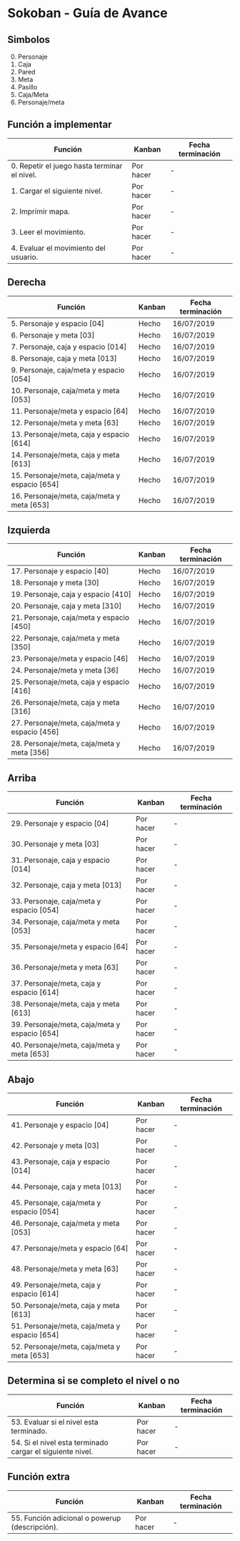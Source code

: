 # Sokoban - Guía de Avance

## Simbolos

0. Personaje
1. Caja
2. Pared
3. Meta
4. Pasillo
5. Caja/Meta
6. Personaje/meta
   
## Función a implementar

| Función | Kanban | Fecha terminación |
| --- | --- | --- |
| 0. Repetir el juego hasta terminar el nivel. | Por hacer | - | | - |
| 1. Cargar el siguiente nivel. | Por hacer | - | | - |
| 2. Imprimir mapa.| Por hacer | - |
| 3. Leer el movimiento. | Por hacer | - |
| 4. Evaluar el movimiento del usuario. | Por hacer | - |

## Derecha

| Función | Kanban | Fecha terminación |
| --- | --- | --- |
| 5. Personaje y espacio [04] | Hecho | 16/07/2019 |
| 6. Personaje y meta [03] | Hecho | 16/07/2019 |
| 7. Personaje, caja y espacio [014] | Hecho | 16/07/2019 |
| 8. Personaje, caja y meta [013] | Hecho | 16/07/2019 |
| 9. Personaje, caja/meta y espacio [054] | Hecho | 16/07/2019 |
| 10. Personaje, caja/meta y meta [053] | Hecho | 16/07/2019 |
| 11. Personaje/meta y espacio [64] | Hecho | 16/07/2019 |
| 12. Personaje/meta y meta [63] | Hecho | 16/07/2019 |
| 13. Personaje/meta, caja y espacio [614] | Hecho | 16/07/2019 |
| 14. Personaje/meta, caja y meta [613] | Hecho | 16/07/2019 |
| 15. Personaje/meta, caja/meta y espacio [654] | Hecho | 16/07/2019 |
| 16. Personaje/meta, caja/meta y meta [653] | Hecho | 16/07/2019 |

## Izquierda

| Función | Kanban | Fecha terminación |
| --- | --- | --- |
| 17. Personaje y espacio [40] | Hecho | 16/07/2019 |
| 18. Personaje y meta [30] | Hecho | 16/07/2019 |
| 19. Personaje, caja y espacio [410] | Hecho | 16/07/2019 |
| 20. Personaje, caja y meta [310] | Hecho | 16/07/2019 |
| 21. Personaje, caja/meta y espacio [450] | Hecho | 16/07/2019 |
| 22. Personaje, caja/meta y meta [350] | Hecho | 16/07/2019 |
| 23. Personaje/meta y espacio [46] | Hecho | 16/07/2019 |
| 24. Personaje/meta y meta [36] | Hecho | 16/07/2019 |
| 25. Personaje/meta, caja y espacio [416] | Hecho | 16/07/2019 |
| 26. Personaje/meta, caja y meta [316] | Hecho | 16/07/2019 |
| 27. Personaje/meta, caja/meta y espacio [456] | Hecho | 16/07/2019 |
| 28. Personaje/meta, caja/meta y meta [356] | Hecho | 16/07/2019 |

## Arriba

| Función | Kanban | Fecha terminación |
| --- | --- | --- |
| 29. Personaje y espacio [04] | Por hacer | - |
| 30. Personaje y meta [03] | Por hacer | - |
| 31. Personaje, caja y espacio [014] | Por hacer | - |
| 32. Personaje, caja y meta [013] | Por hacer | - |
| 33. Personaje, caja/meta y espacio [054] | Por hacer | - |
| 34. Personaje, caja/meta y meta [053] | Por hacer | - |
| 35. Personaje/meta y espacio [64] | Por hacer | - |
| 36. Personaje/meta y meta [63] | Por hacer | - |
| 37. Personaje/meta, caja y espacio [614] | Por hacer | - |
| 38. Personaje/meta, caja y meta [613] | Por hacer | - |
| 39. Personaje/meta, caja/meta y espacio [654] | Por hacer | - |
| 40. Personaje/meta, caja/meta y meta [653] | Por hacer | - |

## Abajo

| Función | Kanban | Fecha terminación |
| --- | --- | --- |
| 41. Personaje y espacio [04] | Por hacer | - |
| 42. Personaje y meta [03] | Por hacer | - |
| 43. Personaje, caja y espacio [014] | Por hacer | - |
| 44. Personaje, caja y meta [013] | Por hacer | - |
| 45. Personaje, caja/meta y espacio [054] | Por hacer | - |
| 46. Personaje, caja/meta y meta [053] | Por hacer | - |
| 47. Personaje/meta y espacio [64] | Por hacer | - |
| 48. Personaje/meta y meta [63] | Por hacer | - |
| 49. Personaje/meta, caja y espacio [614] | Por hacer | - |
| 50. Personaje/meta, caja y meta [613] | Por hacer | - |
| 51. Personaje/meta, caja/meta y espacio [654] | Por hacer | - |
| 52. Personaje/meta, caja/meta y meta [653] | Por hacer | - |

## Determina si se completo el nivel o no

| Función | Kanban | Fecha terminación |
| --- | --- | --- |
| 53. Evaluar si el nivel esta terminado.  | Por hacer | - |
| 54. Si el nivel esta terminado cargar el siguiente nivel.  | Por hacer | - |
    
## Función extra

| Función | Kanban | Fecha terminación |
| --- | --- | --- |
| 55. Función adicional o powerup (descripción). | Por hacer | - |
